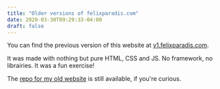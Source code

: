 ```yaml
---
title: "Older versions of felixparadis.com"
date: 2020-03-30T09:29:33-04:00
draft: false
---
```


You can find the previous version of this website at [v1.felixparadis.com](https://v1.felixparadis.com).

It was made with nothing but pure HTML, CSS and JS. No framework, no librairies. 
It was a fun exercise!

The [repo for my old website](https://github.com/FelDev/felixparadis.com) is still available, if you're curious.



